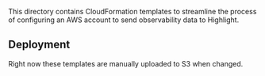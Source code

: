 This directory contains CloudFormation templates to streamline the process of configuring an AWS account to send observability data to Highlight.

## Deployment

Right now these templates are manually uploaded to S3 when changed.
